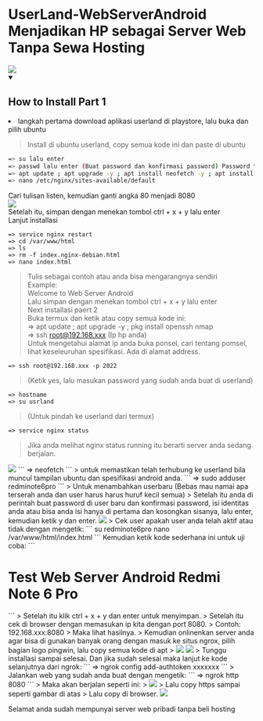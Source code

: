 # UserLand-WebServerAndroid Menjadikan HP sebagai Server Web Tanpa Sewa Hosting
<img src="https://raw.githubusercontent.com/CypherpunkArmory/UserLAnd/master/fastlane/metadata/android/en-US/images/featureGraphic.png">
<details open>
  <summary><strong><h2>How to Install Part 1</h2></strong></summary>
  
  <li>langkah pertama download aplikasi userland di playstore, lalu buka dan pilih ubuntu</li>
  
> Install di ubuntu userland, copy semua kode ini dan paste di ubuntu
  
```bash
=> su lalu enter
=> passwd lalu enter (Buat password dan konfirmasi password) Password tidak akan terlihat
=> apt update ; apt upgrade -y ; apt install neofetch -y ; apt install nano -y ; apt install nginx -y ; service nginx status
=> nano /etc/nginx/sites-available/default
```
Cari tulisan listen, kemudian ganti angka 80 menjadi 8080<br>
<img src="https://github.com/haniefautophile-official/UserLand-WebServerAndroid/blob/main/ss/Screenshot_2025-01-18-17-29-45-892_tech.ula.jpg"><br>
Setelah itu, simpan dengan menekan tombol ctrl + x + y lalu enter<br>
Lanjut installasi<br>
```
=> service nginx restart
=> cd /var/www/html
=> ls
=> rm -f index.nginx-debian.html
=> nano index.html
```
> Tulis sebagai contoh atau anda bisa mengarangnya sendiri<br>
> Example:<br>
> Welcome to Web Server Android<br>
> Lalu simpan dengan menekan tombol ctrl + x + y lalu enter<br>
> Next installasi paert 2<br>
> Buka termux dan ketik atau copy semua kode ini:<br>
=> apt update ; apt upgrade -y ; pkg install openssh nmap<br>
=> ssh root@192.168.xxx (Ip hp anda)<br>
> Untuk mengetahui alamat ip anda buka ponsel, cari tentang pomsel, lihat keseleuruhan spesifikasi. Ada di alamat address.<br>
```
=> ssh root@192.168.xxx -p 2022
```
> (Ketik yes, lalu masukan password yang sudah anda buat di userland)
```
=> hostname
=> su usrland
```
> (Untuk pindah ke userland dari termux)
```
=> service nginx status
```
> Jika anda melihat nginx status running itu berarti server anda sedang berjalan.
<img src="https://github.com/haniefautophile-official/UserLand-WebServerAndroid/blob/main/ss/Screenshot_2025-01-18-18-14-56-220_com.termux.jpg">
```
=> neofetch
```
> untuk memastikan telah terhubung ke userland bila muncul tampilan ubuntu dan spesifikasi android anda.
```
=> sudo adduser redminote6pro
```
> Untuk menambahkan userbaru  (Bebas mau namai apa terserah anda dan user harus harus huruf kecil semua)
> Setelah itu anda di perintah buat password di user baru dan konfirmasi password, isi identitas anda atau bisa anda isi hanya di pertama dan kosongkan sisanya, lalu enter, kemudian ketik y dan enter.
<img src="https://github.com/haniefautophile-official/UserLand-WebServerAndroid/blob/main/ss/Screenshot_2025-01-18-18-17-32-017_com.termux.jpg">
> Cek user apakah user anda telah aktif atau tidak dengan mengetik:
```
su redminote6pro
nano /var/www/html/index.html
```
Kemudian ketik kode sederhana ini untuk uji coba:
```
<h1>Test Web Server Android Redmi Note 6 Pro</h1>
```
> Setelah itu klik ctrl + x + y dan enter untuk menyimpan.
> Setelah itu cek di browser dengan memasukan ip kita dengan port 8080.
> Contoh: 192.168.xxx:8080
> Maka lihat hasilnya.
> Kemudian onlinenkan server anda agar bisa di gunakan banyak orang dengan masuk ke situs ngrox, pilih bagian logo pingwin, lalu copy semua kode di apt
> <img src="https://github.com/haniefautophile-official/UserLand-WebServerAndroid/blob/main/ss/Screenshot_2025-01-18-18-09-07-946_com.android.chrome.jpg">
<img src="https://github.com/haniefautophile-official/UserLand-WebServerAndroid/blob/main/ss/Screenshot_2025-01-18-18-20-46-920_com.termux.jpg">
> Tunggu installasi sampai selesai. Dan jika sudah selesai maka lanjut ke kode selanjutnya dari ngrok:
```
=> ngrok config add-authtoken xxxxxxx
```
> Jalankan web yang sudah anda buat dengan mengetik:
```
=> ngrok http 8080
```
> Maka akan berjalan seperti ini:
> <img src="https://github.com/haniefautophile-official/UserLand-WebServerAndroid/blob/main/ss/Screenshot_2025-01-18-18-34-35-171_com.termux.jpg">
> Lalu copy https sampai seperti gambar di atas
> Lalu copy di browser.
<img src="https://github.com/haniefautophile-official/UserLand-WebServerAndroid/blob/main/ss/Screenshot_2025-01-18-18-34-24-555_com.android.chrome.jpg">

</details>

Selamat anda sudah mempunyai server web pribadi tanpa beli hosting<br>

